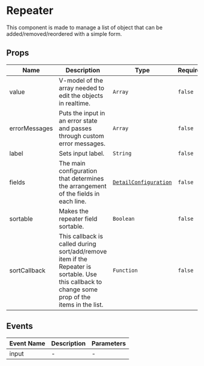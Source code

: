 # Repeater

This component is made to manage a list of object that can be added/removed/reordered with a simple form.

## Props

<!-- @vuese:Repeater:props:start -->

|Name|Description|Type|Required|Default|
|---|---|---|---|---|
|value|V-model of the array needed to edit the objects in realtime.|`Array`|`false`|[]|
|errorMessages|Puts the input in an error state and passes through custom error messages.|`Array`|`false`|[]|
|label|Sets input label.|`String`|`false`|-|
|fields|The main configuration that determines the arrangement of the fields in each line.|[`DetailConfiguration`](/components/Detail/Detail/#detailconfiguration)|`false`|[]|
|sortable|Makes the repeater field sortable.|`Boolean`|`false`|-|
|sortCallback|This callback is called during sort/add/remove item if the Repeater is sortable. Use this callback to change some prop of the items in the list.|`Function`|`false`|() => {}|

<!-- @vuese:Repeater:props:end -->


## Events

<!-- @vuese:Repeater:events:start -->

|Event Name|Description|Parameters|
|---|---|---|
|input|-|-|

<!-- @vuese:Repeater:events:end -->


